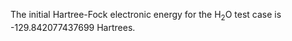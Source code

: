 The initial Hartree-Fock electronic energy for the H<sub>2</sub>O test case is -129.842077437699 Hartrees.
